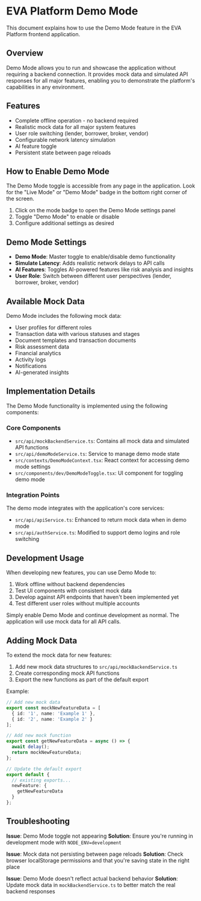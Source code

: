 # EVA Platform Demo Mode

This document explains how to use the Demo Mode feature in the EVA Platform frontend application.

## Overview

Demo Mode allows you to run and showcase the application without requiring a backend connection. It provides mock data and simulated API responses for all major features, enabling you to demonstrate the platform's capabilities in any environment.

## Features

- Complete offline operation - no backend required
- Realistic mock data for all major system features
- User role switching (lender, borrower, broker, vendor)
- Configurable network latency simulation
- AI feature toggle
- Persistent state between page reloads

## How to Enable Demo Mode

The Demo Mode toggle is accessible from any page in the application. Look for the "Live Mode" or "Demo Mode" badge in the bottom right corner of the screen.

1. Click on the mode badge to open the Demo Mode settings panel
2. Toggle "Demo Mode" to enable or disable
3. Configure additional settings as desired

## Demo Mode Settings

- **Demo Mode**: Master toggle to enable/disable demo functionality
- **Simulate Latency**: Adds realistic network delays to API calls
- **AI Features**: Toggles AI-powered features like risk analysis and insights
- **User Role**: Switch between different user perspectives (lender, borrower, broker, vendor)

## Available Mock Data

Demo Mode includes the following mock data:

- User profiles for different roles
- Transaction data with various statuses and stages
- Document templates and transaction documents
- Risk assessment data
- Financial analytics
- Activity logs
- Notifications
- AI-generated insights

## Implementation Details

The Demo Mode functionality is implemented using the following components:

### Core Components

- `src/api/mockBackendService.ts`: Contains all mock data and simulated API functions
- `src/api/demoModeService.ts`: Service to manage demo mode state
- `src/contexts/DemoModeContext.tsx`: React context for accessing demo mode settings
- `src/components/dev/DemoModeToggle.tsx`: UI component for toggling demo mode

### Integration Points

The demo mode integrates with the application's core services:

- `src/api/apiService.ts`: Enhanced to return mock data when in demo mode
- `src/api/authService.ts`: Modified to support demo logins and role switching

## Development Usage

When developing new features, you can use Demo Mode to:

1. Work offline without backend dependencies
2. Test UI components with consistent mock data
3. Develop against API endpoints that haven't been implemented yet
4. Test different user roles without multiple accounts

Simply enable Demo Mode and continue development as normal. The application will use mock data for all API calls.

## Adding Mock Data

To extend the mock data for new features:

1. Add new mock data structures to `src/api/mockBackendService.ts`
2. Create corresponding mock API functions
3. Export the new functions as part of the default export

Example:

```typescript
// Add new mock data
export const mockNewFeatureData = [
  { id: '1', name: 'Example 1' },
  { id: '2', name: 'Example 2' }
];

// Add new mock function
export const getNewFeatureData = async () => {
  await delay();
  return mockNewFeatureData;
};

// Update the default export
export default {
  // existing exports...
  newFeature: {
    getNewFeatureData
  }
};
```

## Troubleshooting

**Issue**: Demo Mode toggle not appearing
**Solution**: Ensure you're running in development mode with `NODE_ENV=development`

**Issue**: Mock data not persisting between page reloads
**Solution**: Check browser localStorage permissions and that you're saving state in the right place

**Issue**: Demo Mode doesn't reflect actual backend behavior
**Solution**: Update mock data in `mockBackendService.ts` to better match the real backend responses 